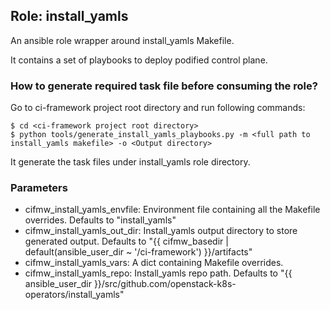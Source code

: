 ## Role: install_yamls
An ansible role wrapper around install_yamls Makefile.

It contains a set of playbooks to deploy podified control plane.

### How to generate required task file before consuming the role?

Go to ci-framework project root directory and run following commands:
```
$ cd <ci-framework project root directory>
$ python tools/generate_install_yamls_playbooks.py -m <full path to install_yamls makefile> -o <Output directory>
```
It generate the task files under install_yamls role directory.

### Parameters
* cifmw_install_yamls_envfile: Environment file containing all the Makefile overrides. Defaults to "install_yamls"
* cifmw_install_yamls_out_dir: Install_yamls output directory to store generated output. Defaults to "{{ cifmw_basedir | default(ansible_user_dir ~ '/ci-framework') }}/artifacts"
* cifmw_install_yamls_vars: A dict containing Makefile overrides.
* cifmw_install_yamls_repo: Install_yamls repo path. Defaults to  "{{ ansible_user_dir }}/src/github.com/openstack-k8s-operators/install_yamls"
